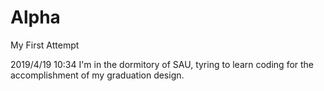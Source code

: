 # Alpha
My First Attempt

2019/4/19 10:34 
I'm in the dormitory of SAU, tyring to learn coding for the accomplishment of my graduation design.

